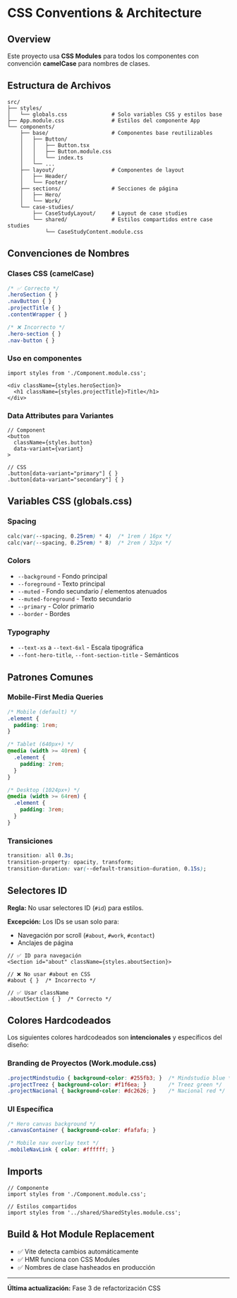 # CSS Conventions & Architecture

## Overview
Este proyecto usa **CSS Modules** para todos los componentes con convención **camelCase** para nombres de clases.

## Estructura de Archivos

```
src/
├── styles/
│   └── globals.css              # Solo variables CSS y estilos base
├── App.module.css               # Estilos del componente App
└── components/
    ├── base/                    # Componentes base reutilizables
    │   ├── Button/
    │   │   ├── Button.tsx
    │   │   ├── Button.module.css
    │   │   └── index.ts
    │   └── ...
    ├── layout/                  # Componentes de layout
    │   ├── Header/
    │   └── Footer/
    ├── sections/                # Secciones de página
    │   ├── Hero/
    │   └── Work/
    └── case-studies/
        ├── CaseStudyLayout/     # Layout de case studies
        └── shared/              # Estilos compartidos entre case studies
            └── CaseStudyContent.module.css
```

## Convenciones de Nombres

### Clases CSS (camelCase)
```css
/* ✅ Correcto */
.heroSection { }
.navButton { }
.projectTitle { }
.contentWrapper { }

/* ❌ Incorrecto */
.hero-section { }
.nav-button { }
```

### Uso en componentes
```tsx
import styles from './Component.module.css';

<div className={styles.heroSection}>
  <h1 className={styles.projectTitle}>Title</h1>
</div>
```

### Data Attributes para Variantes
```tsx
// Component
<button
  className={styles.button}
  data-variant={variant}
>

// CSS
.button[data-variant="primary"] { }
.button[data-variant="secondary"] { }
```

## Variables CSS (globals.css)

### Spacing
```css
calc(var(--spacing, 0.25rem) * 4)  /* 1rem / 16px */
calc(var(--spacing, 0.25rem) * 8)  /* 2rem / 32px */
```

### Colors
- `--background` - Fondo principal
- `--foreground` - Texto principal
- `--muted` - Fondo secundario / elementos atenuados
- `--muted-foreground` - Texto secundario
- `--primary` - Color primario
- `--border` - Bordes

### Typography
- `--text-xs` a `--text-6xl` - Escala tipográfica
- `--font-hero-title`, `--font-section-title` - Semánticos

## Patrones Comunes

### Mobile-First Media Queries
```css
/* Mobile (default) */
.element {
  padding: 1rem;
}

/* Tablet (640px+) */
@media (width >= 40rem) {
  .element {
    padding: 2rem;
  }
}

/* Desktop (1024px+) */
@media (width >= 64rem) {
  .element {
    padding: 3rem;
  }
}
```

### Transiciones
```css
transition: all 0.3s;
transition-property: opacity, transform;
transition-duration: var(--default-transition-duration, 0.15s);
```

## Selectores ID

**Regla:** No usar selectores ID (`#id`) para estilos.

**Excepción:** Los IDs se usan solo para:
- Navegación por scroll (`#about`, `#work`, `#contact`)
- Anclajes de página

```tsx
// ✅ ID para navegación
<Section id="about" className={styles.aboutSection}>

// ❌ No usar #about en CSS
#about { }  /* Incorrecto */

// ✅ Usar className
.aboutSection { }  /* Correcto */
```

## Colores Hardcodeados

Los siguientes colores hardcodeados son **intencionales** y específicos del diseño:

### Branding de Proyectos (Work.module.css)
```css
.projectMindstudio { background-color: #255fb3; }  /* Mindstudio blue */
.projectTreez { background-color: #f1f6ea; }       /* Treez green */
.projectNacional { background-color: #dc2626; }    /* Nacional red */
```

### UI Específica
```css
/* Hero canvas background */
.canvasContainer { background-color: #fafafa; }

/* Mobile nav overlay text */
.mobileNavLink { color: #ffffff; }
```

## Imports

```tsx
// Componente
import styles from './Component.module.css';

// Estilos compartidos
import styles from '../shared/SharedStyles.module.css';
```

## Build & Hot Module Replacement

- ✅ Vite detecta cambios automáticamente
- ✅ HMR funciona con CSS Modules
- ✅ Nombres de clase hasheados en producción

---

**Última actualización:** Fase 3 de refactorización CSS
